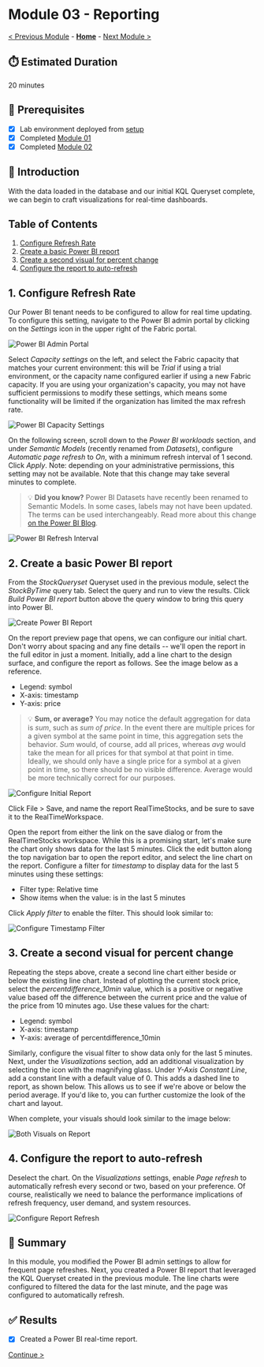 # Module 03 - Reporting

[< Previous Module](./module02.md) - **[Home](../README.md)** - [Next Module >](./module04.md)

## :stopwatch: Estimated Duration

20 minutes

## :thinking: Prerequisites

- [x] Lab environment deployed from [setup](../modules/module00.md)
- [x] Completed [Module 01](../modules/module01.md)
- [x] Completed [Module 02](../modules/module02.md)

## :loudspeaker: Introduction

With the data loaded in the database and our initial KQL Queryset complete, we can begin to craft visualizations for real-time dashboards.

## Table of Contents

1. [Configure Refresh Rate](#1-configure-refresh-rate)
2. [Create a basic Power BI report](#2-create-a-basic-power-bi-report)
3. [Create a second visual for percent change](#3-create-a-second-visual-for-percent-change)
4. [Configure the report to auto-refresh](#4-configure-the-report-to-auto-refresh)

## 1. Configure Refresh Rate

Our Power BI tenant needs to be configured to allow for real time updating. To configure this setting, navigate to the Power BI admin portal by clicking on the *Settings* icon in the upper right of the Fabric portal. 

![Power BI Admin Portal](../images/module03/pbiadminportal.png)

Select *Capacity settings* on the left, and select the Fabric capacity that matches your current environment: this will be *Trial* if using a trial environment, or the capacity name configured earlier if using a new Fabric capacity. If you are using your organization's capacity, you may not have sufficient permissions to modify these settings, which means some functionality will be limited if the organization has limited the max refresh rate.

![Power BI Capacity Settings](../images/module03/fabriccapacitysettings.png)

On the following screen, scroll down to the *Power BI workloads* section, and under *Semantic Models* (recently renamed from *Datasets*), configure *Automatic page refresh* to *On*, with a minimum refresh interval of 1 second. Click *Apply*. Note: depending on your administrative permissions, this setting may not be available. Note that this change may take several minutes to complete.

> :bulb: **Did you know?**
> Power BI Datasets have recently been renamed to Semantic Models. In some cases, labels may not have been updated. The terms can be used interchangeably. Read more about this change [on the Power BI Blog](https://powerbi.microsoft.com/en-us/blog/datasets-renamed-to-semantic-models/).

![Power BI Refresh Interval](../images/module03/pbiautorefresh.png)

## 2. Create a basic Power BI report

From the *StockQueryset* Queryset used in the previous module, select the *StockByTime* query tab. Select the query and run to view the results. Click *Build Power BI report* button above the query window to bring this query into Power BI.

![Create Power BI Report](../images/module03/buildpbireport.png)

On the report preview page that opens, we can configure our initial chart. Don't worry about spacing and any fine details -- we'll open the report in the full editor in just a moment. Initially, add a line chart to the design surface, and configure the report as follows. See the image below as a reference.

* Legend: symbol
* X-axis: timestamp
* Y-axis: price

> :bulb: **Sum, or average?**
> You may notice the default aggregation for data is *sum*, such as *sum of price*. In the event there are multiple prices for a given symbol at the same point in time, this aggregation sets the behavior. *Sum* would, of course, add all prices, whereas *avg* would take the mean for all prices for that symbol at that point in time. Ideally, we should only have a single price for a symbol at a given point in time, so there should be no visible difference. Average would be more technically correct for our purposes. 

![Configure Initial Report](../images/module03/pbiinitialreport.png)

Click File > Save, and name the report RealTimeStocks, and be sure to save it to the RealTimeWorkspace. 

Open the report from either the link on the save dialog or from the RealTimeStocks workspace. While this is a promising start, let's make sure the chart only shows data for the last 5 minutes. Click the edit button along the top navigation bar to open the report editor, and select the line chart on the report. Configure a filter for *timestamp* to display data for the last 5 minutes using these settings:

* Filter type: Relative time
* Show items when the value: is in the last 5 minutes

Click *Apply filter* to enable the filter. This should look similar to:

![Configure Timestamp Filter](../images/module03/pbitimestampfilter.png)

## 3. Create a second visual for percent change

Repeating the steps above, create a second line chart either beside or below the existing line chart. Instead of plotting the current stock price, select the *percentdifference_10min* value, which is a positive or negative value based off the difference between the current price and the value of the price from 10 minutes ago. Use these values for the chart:

* Legend: symbol
* X-axis: timestamp
* Y-axis: average of percentdifference_10min

Similarly, configure the visual filter to show data only for the last 5 minutes. Next, under the *Visualizations* section, add an additional visualization by selecting the icon with the magnifying glass. Under *Y-Axis Constant Line*, add a constant line with a default value of 0. This adds a dashed line to report, as shown below. This allows us to see if we're above or below the period average. If you'd like to, you can further customize the look of the chart and layout.

When complete, your visuals should look similar to the image below:

![Both Visuals on Report](../images/module03/bothreports.png)

## 4. Configure the report to auto-refresh

Deselect the chart. On the *Visualizations* settings, enable *Page refresh* to automatically refresh every second or two, based on your preference. Of course, realistically we need to balance the performance implications of refresh frequency, user demand, and system resources.

![Configure Report Refresh](../images/module03/pbipagerefresh.png)

## :tada: Summary

In this module, you modified the Power BI admin settings to allow for frequent page refreshes. Next, you created a Power BI report that leveraged the KQL Queryset created in the previous module. The line charts were configured to filtered the data for the last minute, and the page was configured to automatically refresh.

## :white_check_mark: Results

- [x] Created a Power BI real-time report.

[Continue >](./module04.md)
